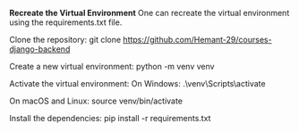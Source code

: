 **Recreate the Virtual Environment**
One can recreate the virtual environment using the requirements.txt file.

Clone the repository:
git clone https://github.com/Hemant-29/courses-django-backend

Create a new virtual environment:
python -m venv venv

Activate the virtual environment:
On Windows:
.\venv\Scripts\activate

On macOS and Linux:
source venv/bin/activate

Install the dependencies:
pip install -r requirements.txt
